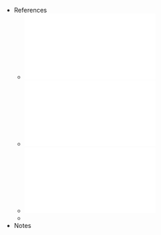 - References
	- ![T10_Grafos_DFS.pdf](../assets/T10_Grafos_DFS_1736859578831_0.pdf)
	- ![T12_Ord_Topologica.pdf](../assets/T12_Ord_Topologica_1736859582045_0.pdf)
	- ![T12_SCCs.pdf](../assets/T12_SCCs_1736859595389_0.pdf)
	-
- Notes